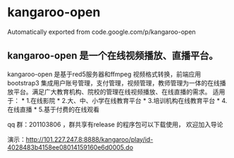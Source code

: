 # kangaroo-open
Automatically exported from code.google.com/p/kangaroo-open


## kangaroo-open 是一个在线视频播放、直播平台。

kangaroo-open 是基于red5服务器和ffmpeg 视频格式转换，前端应用bootstrap3 集成用户账号管理，支付管理，视频管理，教师管理为一体的在线播放平台。满足广大教育机构、院校的管理在线视频播放、在线直播的需求。 适用于： * 1.在线影院 * 2.大、中、小学在线教育平台 * 3.培训机构在线教育平台 * 4.在线直播 * 5.基于付费的在线观看

qq 群：201103806 ，群共享有release 的程序包可以下载使用， 欢迎加入导论

演示：http://101.227.247.8:8888/kangaroo/play/id-4028483b4158ee08014159160e6d0005.do
